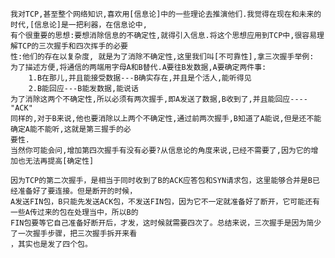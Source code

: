     我对TCP,甚至整个网络知识,喜欢用[信息论]中的一些理论去推演他们.我觉得在现在和未来的时代,[信息论]是一把利器，在信息论中,  
    有个很重要的思想:要想消除信息的不确定性,就得引入信息.将这个思想应用到TCP中,很容易理解TCP的三次握手和四次挥手的必要  
    性:他们的存在以复杂度, 就是为了消除不确定性,这里我们叫[不可靠性],拿三次握手举例:
    为了描述方便,将通信的两端用字母A和B替代.A要往B发数据,A要确定两件事:
        1.B在那儿,并且能接受数据---B确实存在,并且是个活人,能听得见
        2.B能回应---B能发数据,能说话
    为了消除这两个不确定性,所以必须有两次握手,即A发送了数据,B收到了,并且能回应----"ACK"
    同样的,对于B来说,他也要消除以上两个不确定性,通过前两次握手,B知道了A能说,但是还不能确定A能不能听,这就是第三握手的必
    要性.
    当然你可能会问,增加第四次握手有没有必要?从信息论的角度来说,已经不需要了,因为它的增加也无法再提高[确定性]
    
    因为TCP的第二次握手，是相当于同时收到了B的ACK应答包和SYN请求包，这里能够合并是B已经准备好了要连接。但是断开的时候，
    A发送FIN包，B只能先发送ACK包，不发送FIN包，因为它不一定就准备好了断开，它可能还有一些A传过来的包在处理当中，所以B的
    FIN包要等它自己准备好断开后，才发，这时候就需要四次了。总结来说，三次握手是因为简少了一次握手步骤，把三次握手拆开来看
    ，其实也是发了四个包。